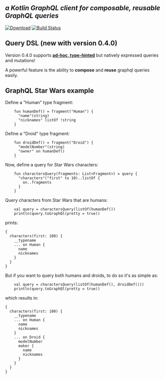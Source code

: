 ***a Kotlin GraphQL client for composable, reusable GraphQL queries***
-----------------------------

[![Download](https://api.bintray.com/packages/prestongarno/kotlinq/kotlinq-core/images/download.svg)](https://bintray.com/com/prestongarno/kotlinq/kotlinq-core/_latestVersion)
[![Build Status](https://travis-ci.org/prestongarno/kotlinq.svg?branch=master)](https://travis-ci.org/prestongarno/kotlinq)

## Query DSL (new with version 0.4.0)

Version 0.4.0 supports [**ad-hoc, type-hinted**](https://github.com/prestongarno/kotlinq/blob/query-dsl/query-dsl/src/main/kotlin/org/kotlinq/dsl/extensions/FreePropertyExtensionScope.kt) but natively expressed queries and mutations!


A powerful feature is the ability to **compose** and **reuse** graphql queries easily.



## GraphQL Star Wars example

Define a "Human" type fragment:

```
    fun humanDef() = fragment("Human") {
      "name"(string)
      "nicknames" listOf !string
    }
```

Define a "Droid" type fragment:

```
    fun droidDef() = fragment("Droid") {
      "modelNumber"(string)
      "owner" on humanDef()
    }
```

Now, define a query for Star Wars characters:

```
    fun charactersQuery(fragments: List<Fragment>) = query {
      "characters"("first" to 10)..listOf {
        on..fragments
      }
    }
```

Query characters from Star Wars that are humans:

```
    val query = charactersQuery(listOf(humanDef())
    println(query.toGraphQl(pretty = true))
```

prints: 

```
{
  characters(first: 100) {
    __typename
    ... on Human {
      name
      nicknames
    }
  }
}
```

But if you want to query both humans and droids, to do so it's as simple as:

```
    val query = charactersQuery(listOf(humanDef(), droidDef()))
    println(query.toGraphQl(pretty = true))
```


which results in:

```
{
  characters(first: 100) {
    __typename
    ... on Human {
      name
      nicknames
    }
    ... on Droid {
      modelNumber
      maker {
        name
        nicknames
      }
    }
  }
}
```
